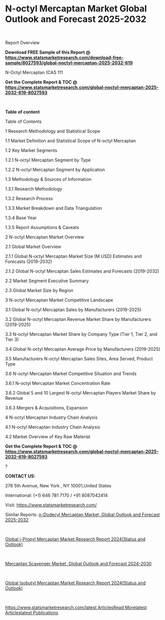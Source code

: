 <h1>N-octyl Mercaptan Market Global Outlook and Forecast 2025-2032</h1><br/><p>Report Overview</p>
 
 
 
 <p><strong>Download FREE Sample of this Report @ <a href="https://www.statsmarketresearch.com/download-free-sample/8027593/global-noctyl-mercaptan-2025-2032-619">https://www.statsmarketresearch.com/download-free-sample/8027593/global-noctyl-mercaptan-2025-2032-619</a></strong></p>
 
 
 
 <p>N-Octyl Mercaptan (CAS 111</p>
 
 
 
 <div><b>Get the Complete Report & TOC @ <a href="https://www.statsmarketresearch.com/global-noctyl-mercaptan-2025-2032-619-8027593">https://www.statsmarketresearch.com/global-noctyl-mercaptan-2025-2032-619-8027593</a></b></div>
 
 
 
 <p><br />
 
 <b>Table of content</b></p>
 
 
 
 <p>Table of Contents<br />
 
 1 Research Methodology and Statistical Scope<br />
 
 1.1 Market Definition and Statistical Scope of N-octyl Mercaptan<br />
 
 1.2 Key Market Segments<br />
 
 1.2.1 N-octyl Mercaptan Segment by Type<br />
 
 1.2.2 N-octyl Mercaptan Segment by Application<br />
 
 1.3 Methodology & Sources of Information<br />
 
 1.3.1 Research Methodology<br />
 
 1.3.2 Research Process<br />
 
 1.3.3 Market Breakdown and Data Triangulation<br />
 
 1.3.4 Base Year<br />
 
 1.3.5 Report Assumptions & Caveats<br />
 
 2 N-octyl Mercaptan Market Overview<br />
 
 2.1 Global Market Overview<br />
 
 2.1.1 Global N-octyl Mercaptan Market Size (M USD) Estimates and Forecasts (2019-2032)<br />
 
 2.1.2 Global N-octyl Mercaptan Sales Estimates and Forecasts (2019-2032)<br />
 
 2.2 Market Segment Executive Summary<br />
 
 2.3 Global Market Size by Region<br />
 
 3 N-octyl Mercaptan Market Competitive Landscape<br />
 
 3.1 Global N-octyl Mercaptan Sales by Manufacturers (2019-2025)<br />
 
 3.2 Global N-octyl Mercaptan Revenue Market Share by Manufacturers (2019-2025)<br />
 
 3.3 N-octyl Mercaptan Market Share by Company Type (Tier 1, Tier 2, and Tier 3)<br />
 
 3.4 Global N-octyl Mercaptan Average Price by Manufacturers (2019-2025)<br />
 
 3.5 Manufacturers N-octyl Mercaptan Sales Sites, Area Served, Product Type<br />
 
 3.6 N-octyl Mercaptan Market Competitive Situation and Trends<br />
 
 3.6.1 N-octyl Mercaptan Market Concentration Rate<br />
 
 3.6.2 Global 5 and 10 Largest N-octyl Mercaptan Players Market Share by Revenue<br />
 
 3.6.3 Mergers & Acquisitions, Expansion<br />
 
 4 N-octyl Mercaptan Industry Chain Analysis<br />
 
 4.1 N-octyl Mercaptan Industry Chain Analysis<br />
 
 4.2 Market Overview of Key Raw Material</p>
 
 
 
 <div><b>Get the Complete Report & TOC @ <a href="https://www.statsmarketresearch.com/global-noctyl-mercaptan-2025-2032-619-8027593">https://www.statsmarketresearch.com/global-noctyl-mercaptan-2025-2032-619-8027593</a></b></div>
 
 
 
 <p>? </p>
 
 
 
 <p><b>CONTACT US:</b><br />
 
 276 5th Avenue, New York , NY 10001,United States<br />
 
 International: (+1) 646 781 7170 / +91 8087042414<br />
 
 Visit: <a href="https://www.statsmarketresearch.com/">https://www.statsmarketresearch.com/</a><br />
 
 Similar Reports: <a href="https://www.statsmarketresearch.com/global-noctyl-mercaptan-2025-2032-619-8027593">n-Dodecyl Mercaptan Market, Global Outlook and Forecast 2025-2032</a><br />
 
 <br />
 
 <a href="https://www.statsmarketresearch.com/global-noctyl-mercaptan-2025-2032-619-8027593">Global i-Propyl Mercaptan Market Research Report 2024(Status and Outlook)</a><br />
 
 <br />
 
 <a href="https://www.statsmarketresearch.com/global-noctyl-mercaptan-2025-2032-619-8027593">Mercaptan Scavenger Market, Global Outlook and Forecast 2024-2030</a><br />
 
 <br />
 
 <a href="https://www.statsmarketresearch.com/global-noctyl-mercaptan-2025-2032-619-8027593">Global Isobutyl Mercaptan Market Research Report 2024(Status and Outlook)</a><br />
 
 <br />
 
 <a href="https://gyeongbokgung.com">https://www.statsmarketresearch.com/</a><a href="https://hallyeomaritime.com">latest Articles</a><a href="https://jingwansa.com">Read More</a><a href="https://nguoiviet.jp/">latest Articles</a><a href="https://www.intelmarketresearch.com/">latest Publications</a></p>
